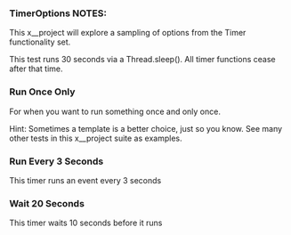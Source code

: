 ### TimerOptions NOTES:

This x__project will explore a sampling of options from the Timer functionality set.

This test runs 30 seconds via a Thread.sleep(). All timer functions cease after that time.

### Run Once Only

For when you want to run something once and only once.

Hint: Sometimes a template is a better choice, just so you know. See many other tests in this x__project suite as examples.

### Run Every 3 Seconds

This timer runs an event every 3 seconds

### Wait 20 Seconds

This timer waits 10 seconds before it runs